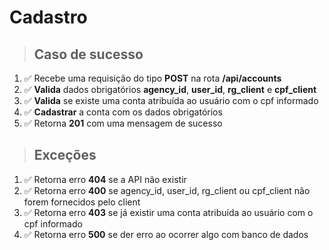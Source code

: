 # Cadastro

> ## Caso de sucesso

1. ✅ Recebe uma requisição do tipo **POST** na rota **/api/accounts**
2. ✅ **Valida** dados obrigatórios **agency_id**, **user_id**, **rg_client** e **cpf_client**
3. ✅ **Valida** se existe uma conta atribuída ao usuário com o cpf informado
4. ✅ **Cadastrar** a conta com os dados obrigatórios
5. ✅ Retorna **201** com uma mensagem de sucesso

> ## Exceções

1. ✅ Retorna erro **404** se a API não existir
2. ✅ Retorna erro **400** se agency_id, user_id, rg_client ou cpf_client não forem fornecidos pelo client
3. ✅ Retorna erro **403** se já existir uma conta atribuída ao usuário com o cpf informado
4. ✅ Retorna erro **500** se der erro ao ocorrer algo com banco de dados